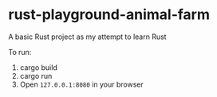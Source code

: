 # rust-playground-animal-farm
A basic Rust project as my attempt to learn Rust

To run:
1. cargo build
2. cargo run
3. Open `127.0.0.1:8080` in your browser
